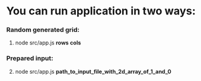 # You can run application in two ways:

### Random generated grid:
1) node src/app.js **rows** **cols**
### Prepared input:
2) node src/app.js **path_to_input_file_with_2d_array_of_1_and_0**